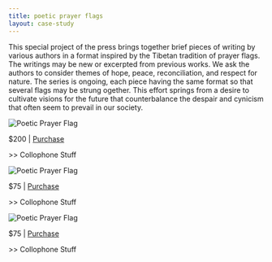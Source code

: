 ```yaml
---
title: poetic prayer flags
layout: case-study
---
```


This special project of the press brings together brief pieces of writing by various authors in a format inspired by the Tibetan tradition of prayer flags. The writings may be new or excerpted from previous works. We ask the authors to consider themes of hope, peace, reconciliation, and respect for nature. The series is ongoing, each piece having the same format so that several flags may be strung ogether. This effort springs from a desire to cultivate visions for the future that counterbalance the despair and cynicism that often seem to prevail in our society.


![Poetic Prayer Flag](/assets/img/poetic-prayer-flags/Prayer_Flag_Box.jpg)
<p class="center-text no-margin">$200 | <a href="#" ng-click="addToCart">Purchase</a></p>
>> Collophone Stuff

![Poetic Prayer Flag](/assets/img/poetic-prayer-flags/Prayer_Flag_Daniel.jpg)
<p class="center-text no-margin">$75 | <a href="#" ng-click="addToCart">Purchase</a></p>
>> Collophone Stuff

![Poetic Prayer Flag](/assets/img/poetic-prayer-flags/Prayer_Flag_Tilcock.jpg)
<p class="center-text no-margin">$75 | <a href="#" ng-click="addToCart">Purchase</a></p>
>> Collophone Stuff